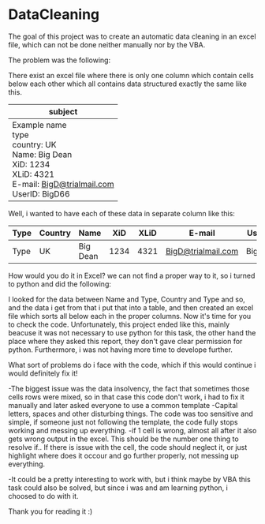 # DataCleaning

The goal of this project was to create an automatic data cleaning in an excel file, which can not be done neither manually nor by the VBA.

The problem was the following:

There exist an excel file where there is only one column which contain cells below each other which all contains data structured exactly the same like this.

|subject|
|-------|
|Example name <br>type <br>country: UK  <br>Name: Big Dean <br>XiD: 1234 <br>XLiD: 4321 <br> E-mail: BigD@trialmail.com <br> UserID: BigD66 |

Well, i wanted to have each of these data in separate column like this:

|Type|Country|Name|XiD|XLiD|E-mail|UserID|
|---|---|---|---|---|---|---|
|Type| UK| Big Dean| 1234| 4321| BigD@trialmail.com | BigD66|

How would you do it in Excel? we can not find a proper way to it, so i turned to python and did the following:

I looked for the data between Name and Type, Country and Type and so, and the data i get from that i put that into a table, and then created an excel file which sorts all below each in the proper columns.
Now it's time for you to check the code.
Unfortunately, this project ended like this, mainly  beacuse it was not necessary to use python for this task, the other hand the place where they asked this report, they don't gave clear permission for python. Furthermore, i was not having more time to develope further.

What sort of problems do i face with the code, which if this would continue i would definitely fix it!

-The biggest issue was the data insolvency, the fact that sometimes those cells rows were mixed, so in that case this code don't work, i had to fix it manually and later asked everyone to use a common template
-Capital letters, spaces and other disturbing things. The code was too sensitive and simple, if someone just not following the template, the code fully stops working and messing up everything.
-if 1 cell is wrong, almost all after it also gets wrong output in the excel. This should be the number one thing to resolve if.. If there is issue with the cell, the code should neglect it, or just highlight where does it occour and go further properly, not messing up everything.

-It could be a pretty interesting to work with, but i think maybe by VBA this task could also be solved, but since i was and am learning python, i choosed to do with it.

Thank you for reading it :)
